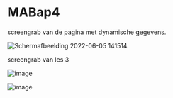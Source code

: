 # MABap4

screengrab van de pagina met dynamische gegevens.

![Schermafbeelding 2022-06-05 141514](https://user-images.githubusercontent.com/90894837/172049963-4509cfee-11cf-48e6-a033-4da73c04f7fe.jpg)

screengrab van les 3

![image](https://user-images.githubusercontent.com/90894837/172803625-70711e7f-d559-4f0b-8952-4076232b8875.png)

![image](https://user-images.githubusercontent.com/90894837/172803679-70b55e41-5ae7-4e95-9052-29af26acb68b.png)

